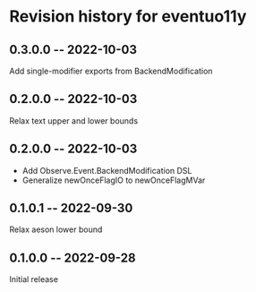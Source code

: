 # Revision history for eventuo11y

## 0.3.0.0 -- 2022-10-03

Add single-modifier exports from BackendModification

## 0.2.0.0 -- 2022-10-03

Relax text upper and lower bounds

## 0.2.0.0 -- 2022-10-03

- Add Observe.Event.BackendModification DSL
- Generalize newOnceFlagIO to newOnceFlagMVar

## 0.1.0.1 -- 2022-09-30

Relax aeson lower bound

## 0.1.0.0 -- 2022-09-28

Initial release
